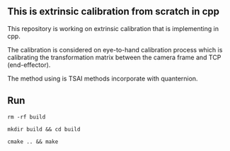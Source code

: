 ## This is extrinsic calibration from scratch in cpp

This repository is working on extrinsic calibration that is implementing in cpp.

The calibration is considered on eye-to-hand calibration process which is calibrating the transformation matrix between the camera frame and TCP (end-effector).

The method using is TSAI methods incorporate with quanternion.


## Run

`rm -rf build`

`mkdir build && cd build`

`cmake .. && make`